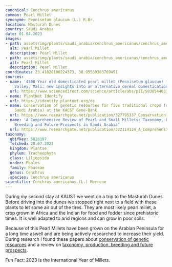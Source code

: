 ```yaml
---
canonical: Cenchrus americanus
common: Pearl Millet
synonyme: Pennisetum glaucum (L.) R.Br.
location: Masturah Dunes
country: Saudi Arabia
date: 01.04.2023
images:
- path: assets/img/plants/saudi_arabia/cenchrus_americanus/cenchrus_americanus_1.jpg
  alt: Pearl Millet
  description: Pearl Millet
- path: assets/img/plants/saudi_arabia/cenchrus_americanus/cenchrus_americanus_2.jpg
  alt: Pearl Millet
  description: Pearl Millet
coordinates: 23.41828100224373, 38.95569383769491
sources:
- name: '4500-Year old domesticated pearl millet (Pennisetum glaucum) from the Tilemsi
    Valley, Mali: new insights into an alternative cereal domestication pathway'
  url: https://www.sciencedirect.com/science/article/abs/pii/S0305440310003171?via%3Dihub
- name: PlantNet Identify
  url: https://identify.plantnet.org/de
- name: Conservation of genetic resources for five traditional crops from Jazan (SW
    Saudi Arabia) at the KACST Gene-Bank
  url: https://www.researchgate.net/publication/327795337_Conservation_of_genetic_resources_for_five_traditional_crops_from_Jazan_SW_Saudi_Arabia_at_the_KACST_Gene-Bank
- name: 'A Comprehensive Review of Pearl and Small Millets: Taxonomy, Production,
    Breeding and Future Prospects in Saudi Arabia'
  url: https://www.researchgate.net/publication/372114124_A_Comprehensive_Review_of_Pearl_and_Small_Millets_Taxonomy_Production_Breeding_and_Future_Prospects_in_Saudi_Arabia
taxonomy:
  gbifkey: 5828197
  fetched: 28.07.2023
  kingdom: Plantae
  phylum: Tracheophyta
  class: Liliopsida
  order: Poales
  family: Poaceae
  genus: Cenchrus
  species: Cenchrus americanus
scientific: Cenchrus americanus (L.) Morrone
---
```


During my second stay at KAUST we went on a trip to the Masturah Dunes. Before driving into the dunes we stopped right next to a field with these plants to let some air out of the tires. They are most likely pearl millet, a crop grown in Africa and the Indian for food and fodder since prehistoric times. It is well adapted to arid regions and can grow in poor soils.

Because of this Pearl Millets have been grown on the Arabian Peninsula for a long time aswell and are being actively researched to increase their yield. During research I found these papers about <a class="plink" href="https://www.researchgate.net/publication/327795337_Conservation_of_genetic_resources_for_five_traditional_crops_from_Jazan_SW_Saudi_Arabia_at_the_KACST_Gene-Bank"> conservation of genetic resources</a> and a review on <a class="plink" href="https://www.researchgate.net/publication/372114124_A_Comprehensive_Review_of_Pearl_and_Small_Millets_Taxonomy_Production_Breeding_and_Future_Prospects_in_Saudi_Arabia">taxonomy, production, breeding and future prospects</a>.

Fun Fact: 2023 is the International Year of Millets.
